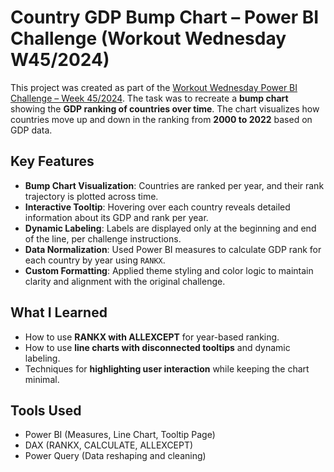 # Country GDP Bump Chart – Power BI Challenge (Workout Wednesday W45/2024)

This project was created as part of the [Workout Wednesday Power BI Challenge – Week 45/2024](https://workout-wednesday.com/pbi-2024-w45/). The task was to recreate a **bump chart** showing the **GDP ranking of countries over time**. The chart visualizes how countries move up and down in the ranking from **2000 to 2022** based on GDP data.

## Key Features
- **Bump Chart Visualization**: Countries are ranked per year, and their rank trajectory is plotted across time.
- **Interactive Tooltip**: Hovering over each country reveals detailed information about its GDP and rank per year.
- **Dynamic Labeling**: Labels are displayed only at the beginning and end of the line, per challenge instructions.
- **Data Normalization**: Used Power BI measures to calculate GDP rank for each country by year using `RANKX`.
- **Custom Formatting**: Applied theme styling and color logic to maintain clarity and alignment with the original challenge.

## What I Learned
- How to use **RANKX with ALLEXCEPT** for year-based ranking.
- How to use **line charts with disconnected tooltips** and dynamic labeling.
- Techniques for **highlighting user interaction** while keeping the chart minimal.

## Tools Used
- Power BI (Measures, Line Chart, Tooltip Page)
- DAX (RANKX, CALCULATE, ALLEXCEPT)
- Power Query (Data reshaping and cleaning)
